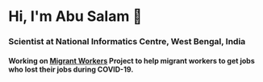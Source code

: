 # Hi, I'm Abu Salam 👋 
### Scientist at National Informatics Centre, West Bengal, India

#### Working on [Migrant Workers](https://github.com/nicwb/migrant-workers) Project to help migrant workers to get jobs who lost their jobs during COVID-19.
<!--
**abusalam/abusalam** is a ✨ _special_ ✨ repository because its `README.md` (this file) appears on your GitHub profile.

Here are some ideas to get you started:

- 🔭 I’m currently working on ...
- 🌱 I’m currently learning ...
- 👯 I’m looking to collaborate on ...
- 🤔 I’m looking for help with ...
- 💬 Ask me about ...
- 📫 How to reach me: ...
- 😄 Pronouns: ...
- ⚡ Fun fact: ...
-->
